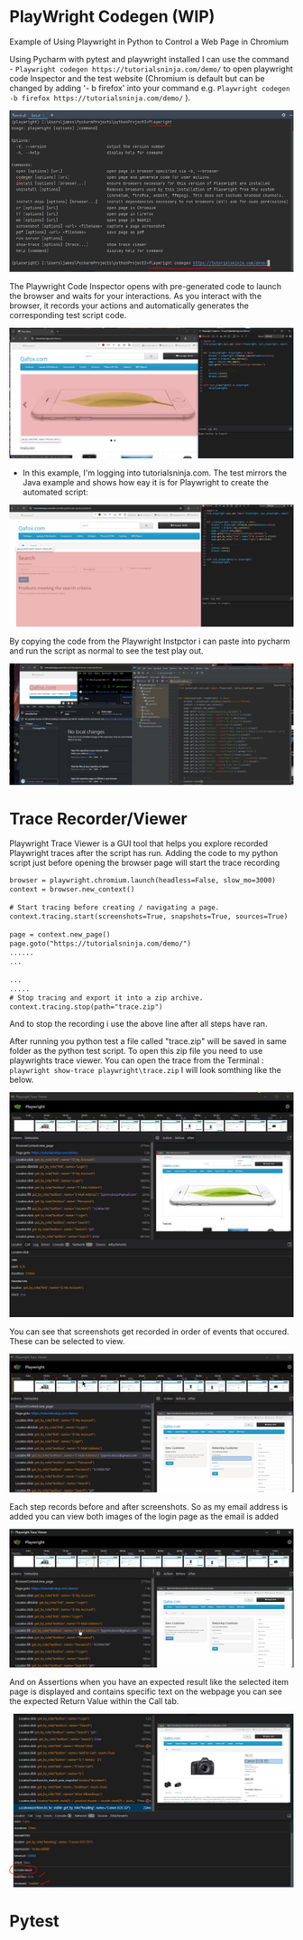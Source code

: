 
# PlayWright Codegen (WIP)

Example of Using Playwright in Python to Control a Web Page in Chromium

Using Pycharm with pytest and playwright installed I can use the command - `Playwright codegen https://tutorialsninja.com/demo/` to open playwright code Inspector and the test website (Chromium is default but can be changed by adding '- b firefox' into your command e.g. `Playwright codegen -b firefox https://tutorialsninja.com/demo/` ).

![Screenshot_1](https://github.com/JamesDevTest/JamesDevTest/blob/main/Examples/Playwright/Capture2.JPG)

The Playwright Code Inspector opens with pre-generated code to launch the browser and waits for your interactions. As you interact with the browser, it records your actions and automatically generates the corresponding test script code.

![Screenshot_2](https://github.com/JamesDevTest/JamesDevTest/blob/main/Examples/Playwright/Capture3.JPG)

* In this example, I'm logging into tutorialsninja.com. The test mirrors the Java example and shows how eay it is for Playwright to create the automated script:

![Screenshot_3](https://github.com/JamesDevTest/JamesDevTest/blob/main/Examples/Playwright/Animation1.gif)

By copying the code from the Playwright Instpctor i can paste into pycharm and run the script as normal to see the test play out.

![Screenshot_4](https://github.com/JamesDevTest/JamesDevTest/blob/main/Examples/Playwright/Animation2.gif)

# Trace Recorder/Viewer

Playwright Trace Viewer is a GUI tool that helps you explore recorded Playwright traces after the script has run. Adding the code to my python script just before opening the browser page will start the trace recording

    browser = playwright.chromium.launch(headless=False, slow_mo=3000)
    context = browser.new_context()
    
    # Start tracing before creating / navigating a page.
    context.tracing.start(screenshots=True, snapshots=True, sources=True)
    
    page = context.new_page()
    page.goto("https://tutorialsninja.com/demo/")
    ......
    ...

    ...
    .....
    # Stop tracing and export it into a zip archive.
    context.tracing.stop(path="trace.zip")
    
And to stop the recording i use the above line after all steps have ran.

After running you python test a file called "trace.zip" will be saved in same folder as the python test script. To open this zip file you need to use playwrights trace viewer. You can open the trace from the Terminal : `playwright show-trace playwright\trace.zip` I will look somthing like the below.

![Screenshot_5](https://github.com/JamesDevTest/JamesDevTest/blob/main/Examples/Playwright/Capture4.JPG)

You can see that screenshots get recorded in order of events that occured. These can be selected to view.

![Screenshot_6](https://github.com/JamesDevTest/JamesDevTest/blob/main/Examples/Playwright/Animation3.gif)

Each step records before and after screenshots. So as my email address is added you can view both images of the login page as the email is added

![Screenshot_7](https://github.com/JamesDevTest/JamesDevTest/blob/main/Examples/Playwright/Animation4.gif)

And on Assertions when you have an expected result like the selected item page is displayed and contains specific text on the webpage you can see the expected Return Value within the Call tab.

![Screenshot_8](https://github.com/JamesDevTest/JamesDevTest/blob/main/Examples/Playwright/Capture5.JPG)


# Pytest



